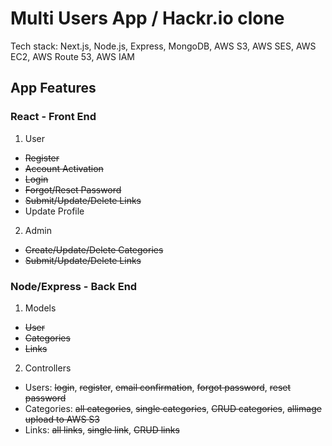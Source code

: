 # Multi Users App / Hackr.io clone

Tech stack: Next.js, Node.js, Express, MongoDB, AWS S3, AWS SES, AWS EC2, AWS Route 53, AWS IAM

## App Features

### React - Front End

1. User

- <del>Register</del>
- <del>Account Activation</del>
- <del>Login</del>
- <del>Forgot/Reset Password</del>
- <del>Submit/Update/Delete Links</del>
- Update Profile

2. Admin

- <del>Create/Update/Delete Categories</del>
- <del>Submit/Update/Delete Links</del>

### Node/Express - Back End

1. Models

- <del>User</del>
- <del>Categories</del>
- <del>Links</del>

2. Controllers

- Users: <del>login</del>, <del>register</del>, <del>email confirmation</del>, <del>forgot password</del>, <del>reset password</del>
- Categories: <del>all categories</del>, <del>single categories</del>, <del>CRUD categories</del>, <del>allimage upload to AWS S3</del>
- Links: <del>all links</del>, <del>single link</del>, <del>CRUD links</del>

